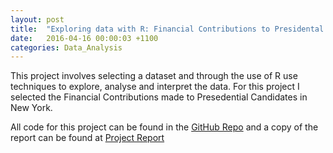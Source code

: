 ```yaml
---
layout: post
title:  "Exploring data with R: Financial Contributions to Presidental Candidates in New York"
date:   2016-04-16 00:00:03 +1100
categories: Data_Analysis
---
```

This project involves selecting a dataset and through the use of R use techniques to explore, analyse and interpret the data. For this project I selected the Financial Contributions made to Presedential Candidates in New York.

All code for this project can be found in the [GitHub Repo][repo] and a copy of the report can be found at [Project Report][report]

[repo]:   https://github.com/ghunt03/DAP04-Data-Analysis-with-R
[report]: /DAProjects/DAP04/FinancialContributions.html
